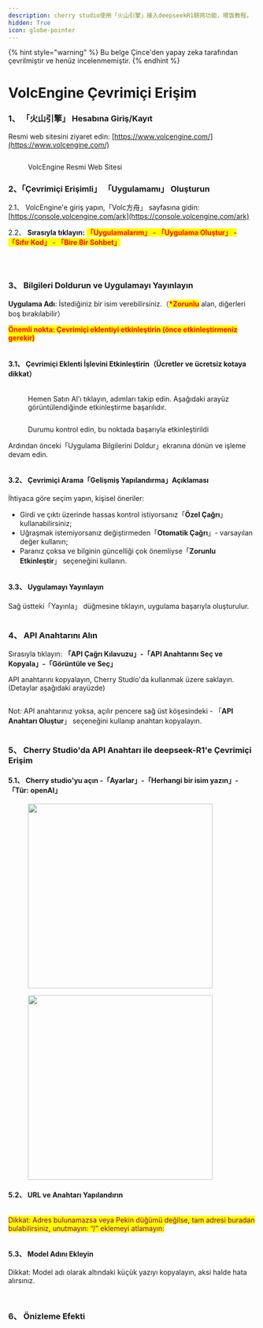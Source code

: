 ```yaml
---
description: cherry studio使用「火山引擎」接入deepseekR1联网功能，喂饭教程。
hidden: True
icon: globe-pointer
---
```


{% hint style="warning" %}
Bu belge Çince'den yapay zeka tarafından çevrilmiştir ve henüz incelenmemiştir.
{% endhint %}

# VolcEngine Çevrimiçi Erişim

### 1、 「火山引擎」 Hesabına Giriş/Kayıt <a href="#rclz7" id="rclz7"></a>

Resmi web sitesini ziyaret edin: [https://www.volcengine.com/](https://www.volcengine.com/)

<figure><img src="../.gitbook/assets/image (51).png" alt=""><figcaption><p>VolcEngine Resmi Web Sitesi</p></figcaption></figure>

### 2、「Çevrimiçi Erişimli」 「Uygulamamı」 Oluşturun <a href="#gvzaa" id="gvzaa"></a>

2.1、 VolcEngine'e giriş yapın,「Volc方舟」 sayfasına gidin: [https://console.volcengine.com/ark](https://console.volcengine.com/ark)

2.2、 **Sırasıyla tıklayın:** <mark style="color:red;">**「Uygulamalarım」 - 「Uygulama Oluştur」 - 「Sıfır Kod」 - 「Bire Bir Sohbet」**</mark>&#x20;

<figure><img src="../.gitbook/assets/image (53).png" alt=""><figcaption></figcaption></figure>

<figure><img src="../.gitbook/assets/image (54).png" alt=""><figcaption></figcaption></figure>

<figure><img src="../.gitbook/assets/image (71).png" alt=""><figcaption></figcaption></figure>

### 3、 Bilgileri Doldurun ve Uygulamayı Yayınlayın <a href="#zzdfe" id="zzdfe"></a>

**Uygulama Adı**: İstediğiniz bir isim verebilirsiniz.（<mark style="color:red;">**\*Zorunlu**</mark> alan, diğerleri boş bırakılabilir）

<mark style="color:red;">**Önemli nokta: Çevrimiçi eklentiyi etkinleştirin (önce etkinleştirmeniz gerekir)**</mark>

<figure><img src="../.gitbook/assets/image (56).png" alt=""><figcaption></figcaption></figure>

#### 3.1、 Çevrimiçi Eklenti İşlevini Etkinleştirin（Ücretler ve ücretsiz kotaya dikkat） <a href="#mwn38" id="mwn38"></a>

<figure><img src="../.gitbook/assets/image (57).png" alt=""><figcaption><p>Hemen Satın Al'ı tıklayın, adımları takip edin. Aşağıdaki arayüz görüntülendiğinde etkinleştirme başarılıdır.</p></figcaption></figure>

<figure><img src="../.gitbook/assets/image (58).png" alt=""><figcaption><p>Durumu kontrol edin, bu noktada başarıyla etkinleştirildi</p></figcaption></figure>

Ardından önceki「Uygulama Bilgilerini Doldur」ekranına dönün ve işleme devam edin.

<figure><img src="../.gitbook/assets/image (59).png" alt=""><figcaption></figcaption></figure>

#### 3.2、 Çevrimiçi Arama「Gelişmiş Yapılandırma」Açıklaması <a href="#sp6uz" id="sp6uz"></a>

İhtiyaca göre seçim yapın, kişisel öneriler:

* Girdi ve çıktı üzerinde hassas kontrol istiyorsanız「**Özel Çağrı**」 kullanabilirsiniz;
* Uğraşmak istemiyorsanız değiştirmeden「**Otomatik Çağrı**」- varsayılan değer kullanın;
* Paranız çoksa ve bilginin güncelliği çok önemliyse「**Zorunlu Etkinleştir**」 seçeneğini kullanın.

<figure><img src="../.gitbook/assets/image (60).png" alt=""><figcaption></figcaption></figure>

#### 3.3、 Uygulamayı Yayınlayın <a href="#fe1gf" id="fe1gf"></a>

Sağ üstteki「Yayınla」 düğmesine tıklayın, uygulama başarıyla oluşturulur.

<figure><img src="../.gitbook/assets/image (61).png" alt=""><figcaption></figcaption></figure>

### 4、 API Anahtarını Alın <a href="#jtqlu" id="jtqlu"></a>

Sırasıyla tıklayın: **「API Çağrı Kılavuzu」-「API Anahtarını Seç ve Kopyala」-「Görüntüle ve Seç」**

API anahtarını kopyalayın, Cherry Studio'da kullanmak üzere saklayın. (Detaylar aşağıdaki arayüzde)

<figure><img src="../.gitbook/assets/image (62).png" alt=""><figcaption></figcaption></figure>

Not: API anahtarınız yoksa, açılır pencere sağ üst köşesindeki - 「**API Anahtarı Oluştur**」 seçeneğini kullanıp anahtarı kopyalayın.

<figure><img src="../.gitbook/assets/image (63).png" alt=""><figcaption></figcaption></figure>

### 5、 Cherry Studio'da API Anahtarı ile deepseek-R1'e Çevrimiçi Erişim <a href="#lrefj" id="lrefj"></a>

#### 5.1、 Cherry studio'yu açın -「Ayarlar」-「Herhangi bir isim yazın」-「Tür: openAI」<a href="#dvrbv" id="dvrbv"></a>

<figure><img src="../.gitbook/assets/image (64).png" alt="" width="375"><figcaption></figcaption></figure>

<figure><img src="../.gitbook/assets/image (65).png" alt="" width="375"><figcaption></figcaption></figure>

#### 5.2、 URL ve Anahtarı Yapılandırın <a href="#mt8y0" id="mt8y0"></a>

<figure><img src="../.gitbook/assets/image (66).png" alt=""><figcaption></figcaption></figure>

<mark style="color:purple;">Dikkat: Adres bulunamazsa veya Pekin düğümü değilse, tam adresi buradan bulabilirsiniz, unutmayın: “/” eklemeyi atlamayın:</mark>

<figure><img src="../.gitbook/assets/image (67).png" alt=""><figcaption></figcaption></figure>

#### 5.3、 Model Adını Ekleyin <a href="#qmh3i" id="qmh3i"></a>

Dikkat: Model adı olarak altındaki küçük yazıyı kopyalayın, aksi halde hata alırsınız.

<figure><img src="../.gitbook/assets/image (68).png" alt=""><figcaption></figcaption></figure>

<figure><img src="../.gitbook/assets/image (69).png" alt=""><figcaption></figcaption></figure>

### 6、 Önizleme Efekti <a href="#peb2p" id="peb2p"></a>

<figure><img src="../.gitbook/assets/image (70).png" alt=""><figcaption></figcaption></figure>